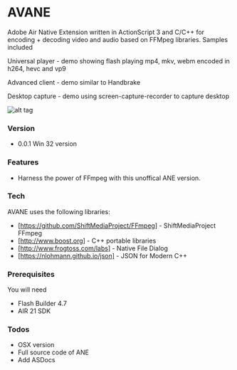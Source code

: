 # AVANE

Adobe Air Native Extension written in ActionScript 3 and C/C++ for encoding + decoding video and audio based on FFMpeg libraries.
Samples included

Universal player - demo showing flash playing mp4, mkv, webm encoded in h264, hevc and vp9

Advanced client - demo similar to Handbrake 

Desktop capture - demo using screen-capture-recorder to capture desktop


![alt tag](https://raw.githubusercontent.com/tuarua/AVANE/master/screenshots/screen-shot-1.png)

### Version
- 0.0.1 Win 32 version

### Features
 - Harness the power of FFmpeg with this unoffical ANE version.

### Tech

AVANE uses the following libraries:

* [https://github.com/ShiftMediaProject/FFmpeg] - ShiftMediaProject FFmpeg
* [http://www.boost.org] - C++ portable libraries
* [http://www.frogtoss.com/labs] - Native File Dialog
* [https://nlohmann.github.io/json] - JSON for Modern C++


### Prerequisites

You will need
 
 - Flash Builder 4.7
 - AIR 21 SDK

### Todos
 - OSX version
 - Full source code of ANE
 - Add ASDocs
